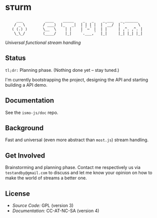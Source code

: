 # sтurm
```
     ___          ____    _____    _   _    _ ___   _ ______
    / _ \        / ___⟩  |_   _|  | | | |  | ˇ__/  | ˇ      \
   ⟨ ⟨.⟩ ⟩       \__  \    | |    | `–´ |  | |     | ,^. ,^. |
    \_\_/        ⟨____/    |_|    `.___,´  |_|     |_| |_| |_|

```

*Universal functional stream handling*

## Status
`tl;dr:` Planning phase. (Nothing done yet – stay tuned.)

I'm currently bootstrapping the project, designing the API and starting building a API demo.

## Documentation
See the `ismo-js/doc` repo.

## Background
Fast and universal (even more abstract than `most.js`) stream handling.

## Get Involved
Brainstorming and planning phase. Contact me respectively us via `testandby@gmail.com` to discuss and let me know your opinion on how to make the world of streams a better one.

## License
- *Source Code:* GPL (version 3)
- *Documentation:* CC-AT-NC-SA (version 4)
